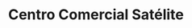 ---
title: "Centro Comercial Satélite"
url: /san-salvador/centro-comercial-satelite/
shop: Einkaufszentrum
---